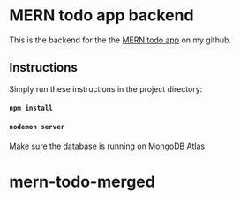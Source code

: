 # MERN todo app backend

This is the backend for the the [MERN todo app](https://github.com/ogKamy/mern-todo-app) on my github. 

## Instructions

Simply run these instructions in the project directory:

#### `npm install`
#### `nodemon server`

Make sure the database is running on [MongoDB Atlas](https://cloud.mongodb.com)

# mern-todo-merged
